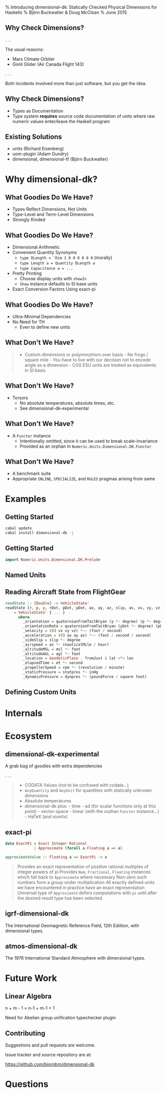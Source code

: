 % Introducing dimensional-dk:
  Statically Checked Physical Dimensions for Haskells
% Björn Buckwalter & Doug McClean
% June 2015

## Why Check Dimensions?

. . .

The usual reasons:

- Mars Climate Orbiter
- Gimli Glider (Air Canada Flight 143)

. . .

Both incidents involved more than just software, but you get the idea.

## Why Check Dimensions?

- Types as Documentation
- Type system **requires** source code documentation of
  units where raw numeric values enter/leave the Haskell program

## Existing Solutions

- units (Richard Eisenberg)
- uom-plugin (Adam Gundry)
- dimensional, dimensional-tf (Björn Buckwalter)

# Why dimensional-dk?

## What Goodies Do We Have?

- Types Reflect Dimensions, Not Units
- Type-Level and Term-Level Dimensions
- Strongly Kinded

## What Goodies Do We Have?

- Dimensional Arithmetic
- Convenient Quantity Synonyms
    - `type DLength = 'Dim 1 0 0 0 0 0 0` (morally)
    - `type Length a = Quantity DLength a`
    - `type Capacitance a = ...`
- Pretty Printing
    - Choose display units with `showIn`
    - `Show` instance defaults to SI base units
- Exact Conversion Factors Using exact-pi

## What Goodies Do We Have?

- Ultra-Minimal Dependencies
- No Need for TH
    - Even to define new units

## What Don't We Have?

> - Custom dimensions or polymorphism over basis
    - No frogs / square mile
    - You have to live with our decision not to encode angle as a dimension
    - CGS ESU units are treated as equivalents in SI basis

## What Don't We Have?

- Torsors
    - No absolute temperatures, absolute times, etc.
    - See dimensional-dk-experimental

## What Don't We Have?

- A `Functor` instance
    - Intentionally omitted, since it can be used to break scale-invariance
    - Provided as an orphan in `Numeric.Units.Dimensional.DK.Functor`

## What Don't We Have?

- A benchmark suite
- Appropriate `INLINE`, `SPECIALIZE`, and `RULES` pragmas arising from same

# Examples

## Getting Started

```bash
cabal update
cabal install dimensional-dk -j
```

## Getting Started

```haskell
import Numeric.Units.Dimensional.DK.Prelude

```

## Named Units

## Reading Aircraft State from FlightGear

```haskell
readState :: [Double] -> VehicleState'
readState [r, p, y, rDot, pDot, yDot, ax, ay, az, slip, as, vx, vy, vz, msl, agl, lat, lon, et, rpm, temp, statpres, dynpres]
    = VehicleState' { ... }
      where
        _orientation = quaternionFromTaitBryan (y *~ degree) (p *~ degree) (r *~ degree)
        _orientationRate = quaternionFromTaitBryan (yDot *~ degree) (pDot *~ degree) (rDot *~ degree)
        _velocity = (V3 vx vy vz) *~~ (foot / second)
        _acceleration = (V3 ax ay az) *~~ (foot / second / second)
        _sideSlip = slip *~ degree
        _airspeed = as *~ (nauticalMile / hour)
        _altitudeMSL = msl *~ foot
        _altitudeAGL = agl *~ foot
        _location = GeodeticPlace . fromJust $ lat <°> lon
        _elapsedTime = et *~ second
        _propellerSpeed = rpm *~ (revolution / minute)
        _staticPressure = statpres *~ inHg
        _dynamicPressure = dynpres *~ (poundForce / square foot)
```

## Defining Custom Units

# Internals

# Ecosystem

## dimensional-dk-experimental

A grab bag of goodies with extra dependencies

. . .

> - CODATA Values (not to be confused with codata...)
> - `AnyQuantity` and `AnyUnit` for quantities with statically unknown dimensions
> - Absolute temperatures
> - dimensional-dk plus:
    - time
    - ad (for scalar functions only at this point)
    - vector-space
    - linear (with the orphan `Functor` instance...)
    - HaTeX (and siunitx)

## exact-pi

```haskell
data ExactPi = Exact Integer Rational
             | Approximate (forall a.Floating a => a)

approximateValue :: Floating a => ExactPi -> a
```

> Provides an exact representation of positive rational multiples of integer powers of pi
> Provides `Num`, `Fractional`, `Floating` instances which fall back to `Approximate` where necessary
> Non-zero such numbers form a group under multiplication
> All exactly defined units we have encountered in practice have an exact representation
> Universal type of `Approximate` defers computations with `pi` until after the desired result type
  has been selected.

## igrf-dimensional-dk

The International Geomagnetic Reference Field, 12th Ediition, with dimensional types.

## atmos-dimensional-dk

The 1976 International Standard Atmosphere with dimensional types.

# Future Work

## Linear Algebra

n + m - 1 = n-1 + m-1 + 1

Need for Abelian group unification typechecker plugin

## Contributing

Suggestions and pull requests are welcome.

Issue tracker and source repository are at:

https://github.com/bjornbm/dimensional-dk

# Questions
